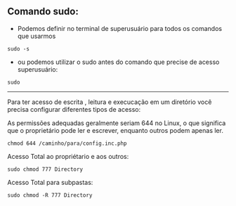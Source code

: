 ## Comando sudo:

- Podemos definir no terminal de superusuário para todos os comandos que usarmos
~~~
sudo -s
~~~

- ou podemos utilizar o sudo antes do comando que precise de acesso superusuário:
~~~
sudo 
~~~
---


Para ter acesso de escrita , leitura e execucação em um diretório você precisa configurar diferentes tipos de acesso:

As permissões adequadas geralmente seriam 644 no Linux, o que significa que o proprietário pode ler e escrever, enquanto outros podem apenas ler.
~~~
chmod 644 /caminho/para/config.inc.php
~~~

Acesso Total ao propriétario e aos outros:
~~~
sudo chmod 777 Directory
~~~

Acesso Total para subpastas:
~~~
sudo chmod -R 777 Directory
~~~



